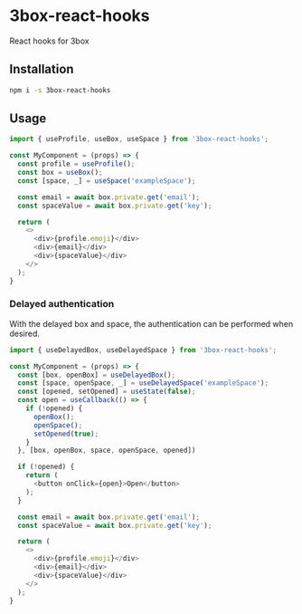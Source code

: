# 3box-react-hooks
React hooks for 3box

## Installation
```sh
npm i -s 3box-react-hooks
```

## Usage
```javascript
import { useProfile, useBox, useSpace } from '3box-react-hooks';

const MyComponent = (props) => {
  const profile = useProfile();
  const box = useBox();
  const [space, _] = useSpace('exampleSpace');

  const email = await box.private.get('email');
  const spaceValue = await box.private.get('key');

  return (
    <>
      <div>{profile.emoji}</div>
      <div>{email}</div>
      <div>{spaceValue}</div>
    </>
  );
}
```

### Delayed authentication
With the delayed box and space, the authentication can be performed when desired.

```javascript
import { useDelayedBox, useDelayedSpace } from '3box-react-hooks';

const MyComponent = (props) => {
  const [box, openBox] = useDelayedBox();
  const [space, openSpace, _] = useDelayedSpace('exampleSpace');
  const [opened, setOpened] = useState(false);
  const open = useCallback(() => {
    if (!opened) {
      openBox();
      openSpace();
      setOpened(true);
    }
  }, [box, openBox, space, openSpace, opened])

  if (!opened) {
    return (
      <button onClick={open}>Open</button>
    );
  }

  const email = await box.private.get('email');
  const spaceValue = await box.private.get('key');

  return (
    <>
      <div>{profile.emoji}</div>
      <div>{email}</div>
      <div>{spaceValue}</div>
    </>
  );
}
```

